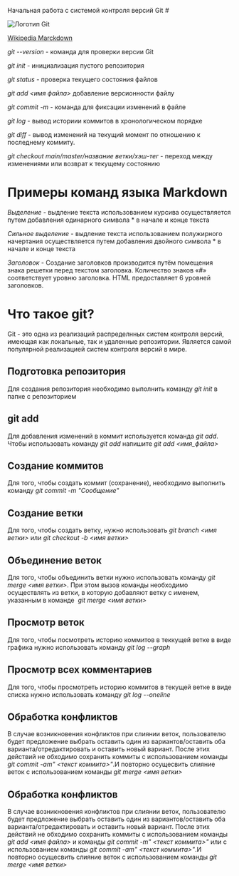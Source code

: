  Начальная работа с системой контроля версий Git #

![Логотип Git](%D0%9F%D1%80%D0%B5%D0%B7%D0%B5%D0%BD%D1%82%D0%B0%D1%86%D0%B8%D1%8F4.jpg)

[Wikipedia Marckdown](https://ru.wikipedia.org/wiki/Markdown "подробнее о языке разметки")

*git --version* - команда для проверки версии Git

*git init* - инициализация пустого репозитория

*git status* - проверка текущего состояния файлов

*git add <имя файла>* добавление версионности файлу

*git commit -m* - команда для фиксации изменений в файле

*git log* - вывод историии коммитов в хронологическом порядке

*git diff* - вывод изменений на текущий момент по отношению к последнему коммиту.

*git checkout main/master/название ветки/хэш-тег* - переход между изменениями или возврат к текущему состоянию 

# Примеры команд языка Markdown

*Выделение* - выдление текста использованием курсива осуществляется путем добавления одинарного символа * в начале и конце текста

*Сильное выделение* - выдление текста использованием полужирного начертания осуществляется путем добавления двойного символа * в начале и конце текста

*Заголовок* - Создание заголовков производится путём помещения знака решетки перед текстом заголовка. Количество знаков «#» соответствует уровню заголовка. HTML предоставляет 6 уровней заголовков.

# Что такое git? 

Git - это одна из реализаций распределнных систем контроля версий, имеющая как локальные, так и удаленные репозитории. Является самой популярной реализацией систем контроля версий в мире.

## Подготовка репозитория

Для создания репозитория необходимо выполнить команду *git init* в папке с репозиторием

## git add

Для добавления изменений в коммит используется команда *git add*. Чтобы использовать команду *git add* напишите *git add <имя_файла>*

## Создание коммитов

Для того, чтобы создать коммит (сохранение), необходимо выполнить команду *git commit -m "Сообщение"*

## Создание ветки

Для того, чтобы создать ветку, нужно использовать  *git branch <имя ветки>* или *git checkout -b <имя ветки>*

## Объединение веток

Для того, чтобы объединить ветки нужно использовать команду *git merge <имя ветки>*. При этом вызов команды необходимо осуществлять из ветки, в которую добавляют ветку с именем, указанным в команде  *git merge <имя ветки>*

## Просмотр веток

Для того, чтобы посмотреть историю коммитов в теккущей ветке в виде графика нужно использовать команду *git log --graph*

## Просмотр всех комментариев

Для того, чтобы просмотреть историю коммитов в текущей ветке в виде списка нужно использовать команду *git log --oneline*

## Обработка конфликтов

В случае возникновения конфликтов при слиянии веток, пользователю будет предложение выбрать оставить один из вариантов/оставить оба варианта/отредактировать и оставить новый вариант. После этих действий не обходимо сохранить коммиты с использованием команды  *git commit -am" <текст коммита>"*.И повторно осущесвить слияние веток с использованием команды *git merge <имя ветки>*

## Обработка конфликтов

 В случае возникновения конфликтов при слиянии веток, пользователю будет предложение выбрать оставить один из вариантов/оставить оба варианта/отредактировать и оставить новый вариант. После этих действий не обходимо сохранить коммиты с использованием команды *git add <имя файла>* и команды *git commit -m" <текст коммита>"* или с использованием команды  *git commit -am" <текст коммита>"*.И повторно осущесвить слияние веток с использованием команды *git merge <имя ветки>*


